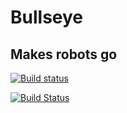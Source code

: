# Bullseye
## Makes robots go

[![Build status](https://drexelrobotics.visualstudio.com/Bullseye/_apis/build/status/Bullseye-CI)](https://drexelrobotics.visualstudio.com/Bullseye/_build/latest?definitionId=1)

[![Build Status](https://travis-ci.com/DARTIndustries/Bullseye.svg?branch=master)](https://travis-ci.com/DARTIndustries/Bullseye)
